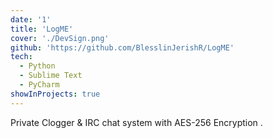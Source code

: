```yaml
---
date: '1'
title: 'LogME'
cover: './DevSign.png'
github: 'https://github.com/BlesslinJerishR/LogME'
tech:
  - Python
  - Sublime Text
  - PyCharm
showInProjects: true
---
```


Private Clogger & IRC chat system with AES-256 Encryption .
